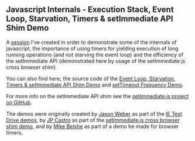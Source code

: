 ## Javascript Internals - Execution Stack, Event Loop, Starvation, Timers & setImmediate API Shim Demo

A [session](http://itkoren.github.com/event-loop-set-timers/) I've created in order to demonstrate some of the internals of javascript, the importance of using timers for yielding execution of long running operations (and not starving the event loop) and the efficiency of the setImmediate API (demonstrated here by usage of the setImmediate.js cross browser shim).

You can also find here, the source code of the [Event Loop, Starvation, Timers & setImmediate API Shim Demo](http://itkoren.github.com/event-loop-set-timers/immediate.html) and [setTimeout Frequency Demo](http://itkoren.github.com/event-loop-set-timers/timers.html).

For more info on the setImmediate API shim see the [setImmediate.js project on GitHub](https://github.com/NobleJS/setImmediate).

The demos were originally created by [Jason Weber](http://www.jasonweber.com) as part of the [IE Test Drive demos](http://ie.microsoft.com/testdrive/Performance/setImmediateSorting/Default.html), by [JP Castro](http://blog.jphpsf.com/) as part of the [setImmediate.js cross browser shim demo](http://jphpsf.github.io/setImmediate-shim-demo/), and by [Mike Belshe](https://www.belshe.com) as part of a demo he made for browser timers.